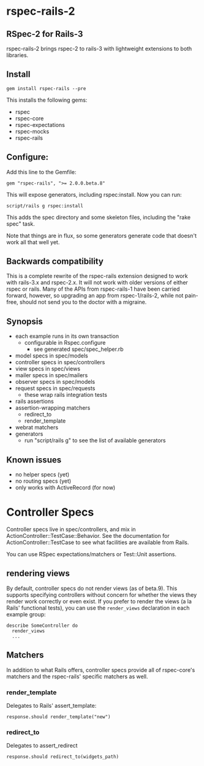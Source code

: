 # rspec-rails-2

## RSpec-2 for Rails-3

rspec-rails-2 brings rspec-2 to rails-3 with lightweight extensions to both
libraries.

## Install

    gem install rspec-rails --pre

This installs the following gems:

* rspec
* rspec-core
* rspec-expectations
* rspec-mocks
* rspec-rails

## Configure:

Add this line to the Gemfile:

    gem "rspec-rails", ">= 2.0.0.beta.8"

This will expose generators, including rspec:install. Now you can run: 

    script/rails g rspec:install

This adds the spec directory and some skeleton files, including
the "rake spec" task.

Note that things are in flux, so some generators generate code that
doesn't work all that well yet.

## Backwards compatibility

This is a complete rewrite of the rspec-rails extension designed to work with
rails-3.x and rspec-2.x. It will not work with older versions of either rspec
or rails.  Many of the APIs from rspec-rails-1 have been carried forward,
however, so upgrading an app from rspec-1/rails-2, while not pain-free, should
not send you to the doctor with a migraine.

## Synopsis

* each example runs in its own transaction
  * configurable in Rspec.configure
    * see generated spec/spec\_helper.rb
* model specs in spec/models
* controller specs in spec/controllers
* view specs in spec/views
* mailer specs in spec/mailers
* observer specs in spec/models
* request specs in spec/requests
  * these wrap rails integration tests
* rails assertions
* assertion-wrapping matchers
  * redirect\_to
  * render\_template
* webrat matchers
* generators
  * run "script/rails g" to see the list of available generators

## Known issues

* no helper specs (yet)
* no routing specs (yet)
* only works with ActiveRecord (for now)

# Controller Specs

Controller specs live in spec/controllers, and mix in
ActionController::TestCase::Behavior. See the documentation
for ActionController::TestCase to see what facilities are
available from Rails.

You can use RSpec expectations/matchers or Test::Unit assertions.

## rendering views
By default, controller specs do not render views (as of beta.9).
This supports specifying controllers without concern for whether
the views they render work correctly or even exist. If you prefer
to render the views (a la Rails' functional tests), you can use the
`render_views` declaration in each example group:

    describe SomeController do
      render_views
      ...

## Matchers
In addition to what Rails offers, controller specs provide all
of rspec-core's matchers and the rspec-rails' specific matchers
as well.

### render_template
Delegates to Rails' assert_template:

    response.should render_template("new")

### redirect_to
Delegates to assert_redirect

    response.should redirect_to(widgets_path)
